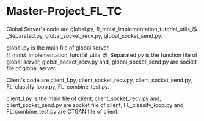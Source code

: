 # Master-Project_FL_TC
Global Server's code are global.py, fl_mnist_implementation_tutorial_utils_改_Separated.py, global_socket_recv.py, global_socket_send.py.

global.py is the main file of global server, fl_mnist_implementation_tutorial_utils_改_Separated.py is the function file of global server, global_socket_recv.py and, global_socket_send.py are socket file of global server.

Client's code are client_1.py, client_socket_recv.py, client_socket_send.py, FL_classify_loop.py, FL_combine_test.py.

client_1.py is the main file of client, client_socket_recv.py and, client_socket_send.py are socket file of client, FL_classify_loop.py and, FL_combine_test.py are CTGAN file of client.
